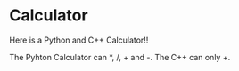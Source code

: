 # Calculator

Here is a Python and C++ Calculator!!

The Pyhton Calculator can *, /, + and -.
The C++ can only +.
